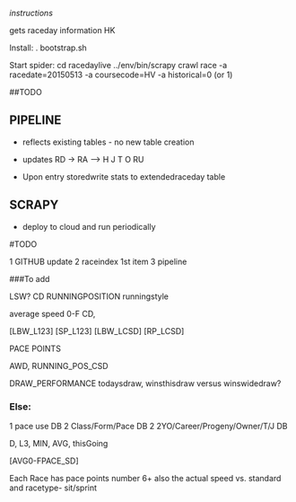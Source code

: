 
_instructions_

gets raceday information HK

Install: . bootstrap.sh

Start spider: cd racedaylive ../env/bin/scrapy crawl race -a racedate=20150513 -a coursecode=HV -a historical=0 (or 1)


##TODO

## PIPELINE
* reflects existing tables - no new table creation
* updates RD -> RA --> H J T O RU

* Upon entry storedwrite stats to extendedraceday table

## SCRAPY 
* deploy to cloud and run periodically


#TODO

1 GITHUB update
2 raceindex 1st item
3 pipeline 


###To add

LSW?
CD RUNNINGPOSITION runningstyle

average speed 0-F CD,

[LBW_L123]
[SP_L123]
[LBW_LCSD]
[RP_LCSD]

PACE POINTS


AWD,
RUNNING_POS_CSD  

DRAW_PERFORMANCE
todaysdraw, winsthisdraw versus winswidedraw? 


### Else:

1 pace use DB
2 Class/Form/Pace DB
2 2YO/Career/Progeny/Owner/T/J DB

 D, L3, MIN, AVG, thisGoing

 [AVG0-FPACE_SD]


Each Race has pace points number 6+ also the actual speed vs. standard and racetype- sit/sprint  